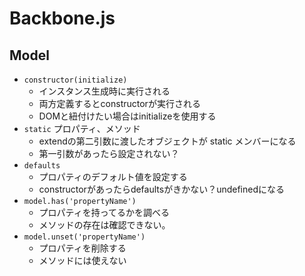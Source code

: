 # Backbone.js

## Model
 * `constructor(initialize)`
   - インスタンス生成時に実行される
   - 両方定義するとconstructorが実行される
   - DOMと紐付けたい場合はinitializeを使用する
 * `static` プロパティ、メソッド
   - extendの第二引数に渡したオブジェクトが static メンバーになる
   - 第一引数があったら設定されない？
 * `defaults`
   - プロパティのデフォルト値を設定する
   - constructorがあったらdefaultsがきかない？undefinedになる
 * `model.has('propertyName')`
   - プロパティを持ってるかを調べる
   - メソッドの存在は確認できない。
 * `model.unset('propertyName')`
   - プロパティを削除する
   - メソッドには使えない